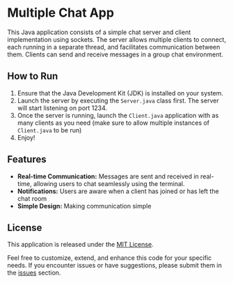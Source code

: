 # Multiple Chat App

This Java application consists of a simple chat server and client implementation using sockets. The server allows multiple clients to connect, each running in a separate thread, and facilitates communication between them. Clients can send and receive messages in a group chat environment.

## How to Run

1. Ensure that the Java Development Kit (JDK) is installed on your system.
2. Launch the server by executing the `Server.java` class first. The server will start listening on port 1234.
3. Once the server is running, launch the `Client.java` application with as many clients as you need (make sure to allow multiple instances of `Client.java` to be run)
4. Enjoy!

## Features
- **Real-time Communication:** Messages are sent and received in real-time, allowing users to chat seamlessly using the terminal.
- **Notifications:** Users are aware when a client has joined or has left the chat room
- **Simple Design:** Making communication simple

## License

This application is released under the [MIT License](LICENSE). 

Feel free to customize, extend, and enhance this code for your specific needs. If you encounter issues or have suggestions, please submit them in the [issues](https://github.com/yourusername/yourrepository/issues) section.
